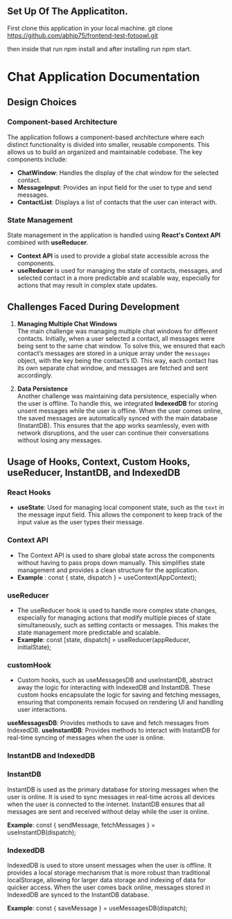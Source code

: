 ## Set Up Of The Applicatiton.

First clone this application in your local machine.
git clone https://github.com/abhip75/frontend-test-fotoowl.git

then inside that run npm install and after installing run npm start.

# Chat Application Documentation

## Design Choices

### Component-based Architecture
The application follows a component-based architecture where each distinct functionality is divided into smaller, reusable components. This allows us to build an organized and maintainable codebase. The key components include:
- **ChatWindow**: Handles the display of the chat window for the selected contact.
- **MessageInput**: Provides an input field for the user to type and send messages.
- **ContactList**: Displays a list of contacts that the user can interact with.



### State Management
State management in the application is handled using **React's Context API** combined with **useReducer**. 
- **Context API** is used to provide a global state accessible across the components. 
- **useReducer** is used for managing the state of contacts, messages, and selected contact in a more predictable and scalable way, especially for actions that may result in complex state updates.



## Challenges Faced During Development

1. **Managing Multiple Chat Windows**  
   The main challenge was managing multiple chat windows for different contacts. Initially, when a user selected a contact, all messages were being sent to the same chat window. To solve this, we ensured that each contact’s messages are stored in a unique array under the `messages` object, with the key being the contact’s ID. This way, each contact has its own separate chat window, and messages are fetched and sent accordingly.

2. **Data Persistence**  
   Another challenge was maintaining data persistence, especially when the user is offline. To handle this, we integrated **IndexedDB** for storing unsent messages while the user is offline. When the user comes online, the saved messages are automatically synced with the main database (InstantDB). This ensures that the app works seamlessly, even with network disruptions, and the user can continue their conversations without losing any messages.

## Usage of Hooks, Context, Custom Hooks, useReducer, InstantDB, and IndexedDB

### React Hooks
- **useState**: Used for managing local component state, such as the `text` in the message input field. This allows the component to keep track of the input value as the user types their message.

### Context API

- The Context API is used to share global state across the components without having to pass props down manually. This simplifies state management and provides a clean structure for the application.
- **Example** : const { state, dispatch } = useContext(AppContext);

### useReducer

- The useReducer hook is used to handle more complex state changes, especially for managing actions that modify multiple pieces of state simultaneously, such as setting contacts or messages. This makes the state management more predictable and scalable.
- **Example**: const [state, dispatch] = useReducer(appReducer, initialState);

### customHook

- Custom hooks, such as useMessagesDB and useInstantDB, abstract away the logic for interacting with IndexedDB and InstantDB. These custom hooks encapsulate the logic for saving and fetching messages, ensuring that components remain focused on rendering UI and handling user interactions.

**useMessagesDB**: Provides methods to save and fetch messages from IndexedDB.
**useInstantDB**: Provides methods to interact with InstantDB for real-time syncing of messages when the user is online.

### InstantDB and IndexedDB

### InstantDB
InstantDB is used as the primary database for storing messages when the user is online. It is used to sync messages in real-time across all devices when the user is connected to the internet. InstantDB ensures that all messages are sent and received without delay while the user is online.

**Example**: const { sendMessage, fetchMessages } = useInstantDB(dispatch);

### IndexedDB
IndexedDB is used to store unsent messages when the user is offline. It provides a local storage mechanism that is more robust than traditional localStorage, allowing for larger data storage and indexing of data for quicker access. When the user comes back online, messages stored in IndexedDB are synced to the InstantDB database.

**Example**: const { saveMessage } = useMessagesDB(dispatch);


